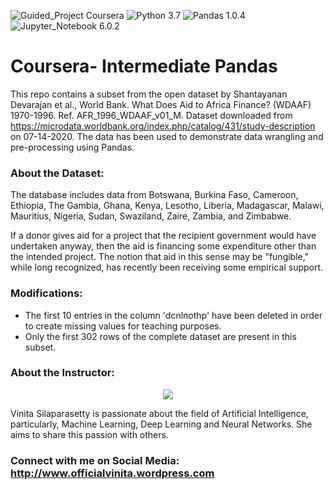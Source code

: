 ![Guided_Project Coursera](https://img.shields.io/badge/Guided_Project-Coursera-blue.svg?style=plastic) ![Python 3.7](https://img.shields.io/badge/Python-3.7-blue.svg?style=plastic) ![Pandas 1.0.4](https://img.shields.io/badge/Pandas-1.0.4-blue.svg?style=plastic) ![Jupyter_Notebook 6.0.2](https://img.shields.io/badge/Jupyter_Notebook-6.0.2-blue.svg?style=plastic)


# Coursera- Intermediate Pandas

This repo contains a subset from the open dataset by Shantayanan Devarajan et al., World Bank. What Does Aid to Africa Finance? (WDAAF) 1970-1996. Ref. AFR_1996_WDAAF_v01_M. Dataset downloaded from https://microdata.worldbank.org/index.php/catalog/431/study-description on 07-14-2020. The data has been used to demonstrate data wrangling and pre-processing using Pandas.

### About the Dataset:

The database includes data from Botswana, Burkina Faso, Cameroon, Ethiopia, The Gambia, Ghana, Kenya, Lesotho, Liberia, Madagascar, Malawi, Mauritius, Nigeria, Sudan, Swaziland, Zaire, Zambia, and Zimbabwe.

If a donor gives aid for a project that the recipient government would have undertaken anyway, then the aid is financing some expenditure other than the intended project. The notion that aid in this sense may be "fungible," while long recognized, has recently been receiving some empirical support. 

### Modifications:

* The first 10 entries in the column 'dcnlnothp' have been deleted in order to create missing values for teaching purposes.
* Only the first 302 rows of the complete dataset are present in this subset.

### About the Instructor:

<p align="center">
  <img width="" height="" src="https://scontent.fblr1-4.fna.fbcdn.net/v/t1.0-9/s960x960/105023518_2615103578751880_5389051389238009337_o.png?_nc_cat=108&_nc_sid=dd9801&_nc_ohc=lKFVQChMMRcAX_7Ml5O&_nc_ht=scontent.fblr1-4.fna&oh=319dc92107495526234bbb2e9741be4c&oe=5F453477">
</p>

Vinita Silaparasetty is passionate about the field of Artificial Intelligence, particularly, Machine Learning, Deep Learning and Neural Networks. She aims to share this passion with others.

### Connect with me on Social Media: http://www.officialvinita.wordpress.com
